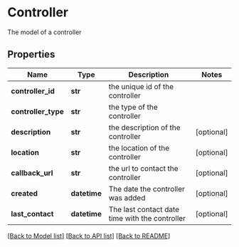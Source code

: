 # Controller

The model of a controller
## Properties
Name | Type | Description | Notes
------------ | ------------- | ------------- | -------------
**controller_id** | **str** | the unique id of the controller | 
**controller_type** | **str** | the type of the controller | 
**description** | **str** | the description of the controller | [optional] 
**location** | **str** | the location of the controller | [optional] 
**callback_url** | **str** | the url to contact the controller | [optional] 
**created** | **datetime** | The date the controller was added | [optional] 
**last_contact** | **datetime** | The last contact date time with the controller | [optional] 

[[Back to Model list]](../README.md#documentation-for-models) [[Back to API list]](../README.md#documentation-for-api-endpoints) [[Back to README]](../README.md)


